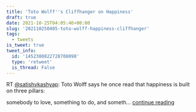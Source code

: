 ```yaml
---
title: 'Toto Wolff''s Cliffhanger on Happiness'
draft: true
date: 2021-10-25T04:05:46+00:00
slug: '202110250405-toto-wolff-happiness-cliffhanger'
tags:
  - tweets
is_tweet: true
tweet_info:
  id: '1452380822728708098'
  type: 'retweet'
  is_thread: False
---
```




RT [@satishvkashyap](https://x.com/satishvkashyap): Toto Wolff says he once read that happiness is built on three pillars: 

somebody to love, 
something to do, and
someth… [continue reading](https://x.com/sytelus/status/1452380822728708098)
